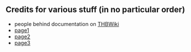 ## Credits for various stuff (in no particular order)

- people behind documentation on [THBWiki](https://thwiki.cc/%E8%84%9A%E6%9C%AC%E5%AF%B9%E7%85%A7%E8%A1%A8/ECL)
- [page1](#b=bugs/ddc_bugs/&p=1)
- [page2](#b=bugs/ddc_bugs/&p=2)
- [page3](#b=bugs/ddc_bugs/&p=3)
